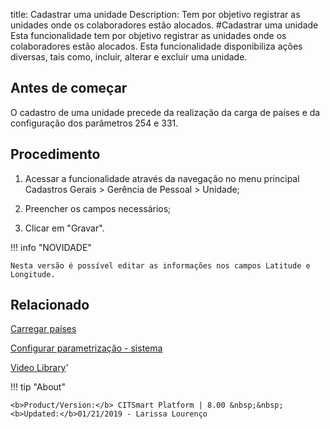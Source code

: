 title: Cadastrar uma unidade
Description: Tem por objetivo registrar as unidades onde os colaboradores estão alocados. 
#Cadastrar uma unidade
Esta funcionalidade tem por objetivo registrar as unidades onde os colaboradores estão alocados.
Esta funcionalidade disponibiliza ações diversas, tais como, incluir, alterar e excluir uma unidade.

Antes de começar
----------------

O cadastro de uma unidade precede da realização da carga de países e da
configuração dos parâmetros 254 e 331.

Procedimento
------------

1.  Acessar a funcionalidade através da navegação no menu principal Cadastros
    Gerais \> Gerência de Pessoal \> Unidade;

2.  Preencher os campos necessários;

3.  Clicar em "Gravar".


!!! info "NOVIDADE"

    Nesta versão é possível editar as informações nos campos Latitude e
    Longitude.


Relacionado
-----------

[Carregar países](/pt-br/citsmart-esp-8/platform-administration/region-and-language/load-countries.html)

[Configurar parametrização - sistema](/pt-br/citsmart-esp-8/platform-administration/parameters-list/configure-parametrization-system.html)

<i class='fa fa-youtube-play  fa-2x' style='color:#97ce17;vertical-align: middle;'> </i> [Video Library](https://www.youtube.com/playlist?list=PLB5qK2uzf2RNFxIQxcRXE47dvh_IXv3Jd)'

!!! tip "About"

    <b>Product/Version:</b> CITSmart Platform | 8.00 &nbsp;&nbsp;
    <b>Updated:</b>01/21/2019 - Larissa Lourenço
